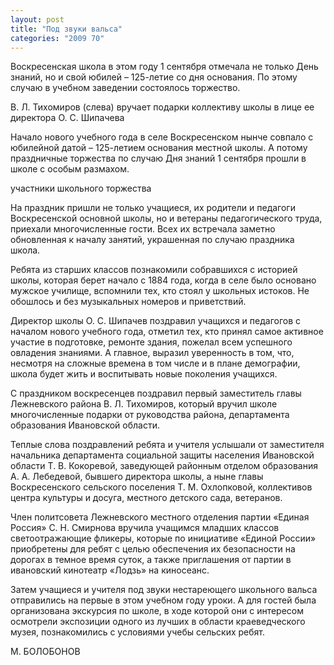 ```yaml
---
layout: post
title: "Под звуки вальса"
categories: "2009 70"
---
```


Воскресенская школа в этом году 1 сентября отмечала не только День знаний, но и свой юбилей – 125-летие со дня основания. По этому случаю в учебном заведении состоялось торжество.

В. Л. Тихомиров (слева) вручает подарки коллективу школы в лице ее директора О. С. Шипачева

Начало нового учебного года в селе Воскресенском нынче совпало с юбилейной датой – 125-летием основания местной школы. А потому праздничные торжества по случаю Дня знаний 1 сентября прошли в школе с особым размахом.

участники школьного торжества

На праздник пришли не только учащиеся, их родители и педагоги Воскресенской основной школы, но и ветераны педагогического труда, приехали многочисленные гости. Всех их встречала заметно обновленная к началу занятий, украшенная по случаю праздника школа.

Ребята из старших классов познакомили собравшихся с историей школы, которая берет начало с 1884 года, когда в селе было основано мужское училище, вспомнили тех, кто стоял у школьных истоков. Не обошлось и без музыкальных номеров и приветствий.

Директор школы О. С. Шипачев поздравил учащихся и педагогов с началом нового учебного года, отметил тех, кто принял самое активное участие в подготовке, ремонте здания, пожелал всем успешного овладения знаниями. А главное, выразил уверенность в том, что, несмотря на сложные времена в том числе и в плане демографии, школа будет жить и воспитывать новые поколения учащихся.

С праздником воскресенцев поздравил первый заместитель главы Лежневского района В. Л. Тихомиров, который вручил школе многочисленные подарки от руководства района, департамента образования Ивановской области.

Теплые слова поздравлений ребята и учителя услышали от заместителя начальника департамента социальной защиты населения Ивановской области Т. В. Кокоревой, заведующей районным отделом образования А. А. Лебедевой, бывшего директора школы, а ныне главы Воскресенского сельского поселения Т. М. Охлопковой, коллективов центра культуры и досуга, местного детского сада, ветеранов.

Член политсовета Лежневского местного отделения партии «Единая Россия» С. Н. Смирнова вручила учащимся младших классов светоотражающие фликеры, которые по инициативе «Единой России» приобретены для ребят с целью обеспечения их безопасности на дорогах в темное время суток, а также приглашения от партии в ивановский кинотеатр «Лодзь» на киносеанс.

Затем учащиеся и учителя под звуки нестареющего школьного вальса отправились на первые в этом учебном году уроки. А для гостей была организована экскурсия по школе, в ходе которой они с интересом осмотрели экспозиции одного из лучших в области краеведческого музея, познакомились с условиями учебы сельских ребят.

М. БОЛОБОНОВ


